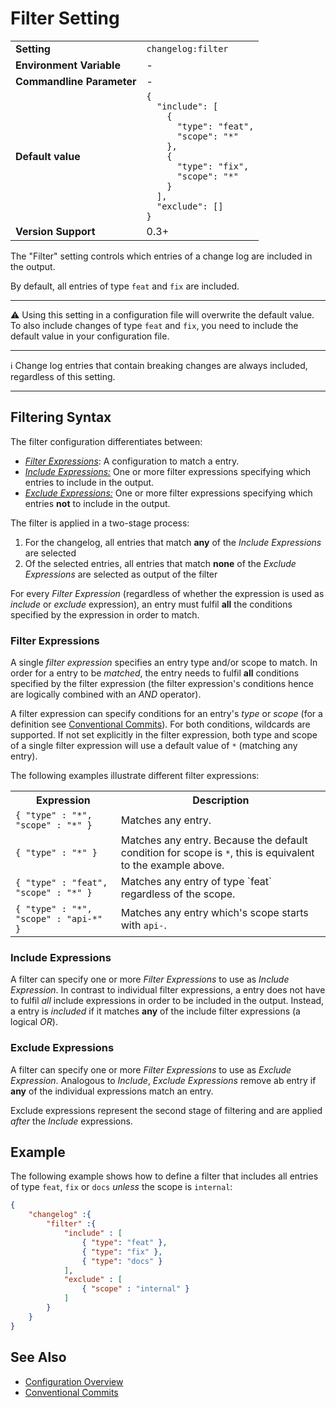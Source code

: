 <!--
  <auto-generated>
    The contents of this file were generated by a tool.
    Any changes to this file will be overwritten.
    To change the content of this file, edit 'filter.md.scriban'
  </auto-generated>
-->
# Filter Setting

<table>
    <tr>
        <td><b>Setting</b></td>
        <td><code>changelog:filter</code></td>
    </tr>
    <tr>
        <td><b>Environment Variable</b></td>
        <td>-</td>
    </tr>
    <tr>
        <td><b>Commandline Parameter</b></td>
        <td>-</td>
    </tr>
    <tr>
        <td><b>Default value</b></td>
        <td>
            <code>{
  &quot;include&quot;: [
    {
      &quot;type&quot;: &quot;feat&quot;,
      &quot;scope&quot;: &quot;*&quot;
    },
    {
      &quot;type&quot;: &quot;fix&quot;,
      &quot;scope&quot;: &quot;*&quot;
    }
  ],
  &quot;exclude&quot;: []
}</code>
        </td>
    </tr>
    <tr>
        <td><b>Version Support</b></td>
        <td>0.3+</td>
    </tr>
</table>

The "Filter" setting controls which entries of a change log are included in the output.

By default, all entries of type `feat` and `fix` are included.

---

⚠️ Using this setting in a configuration file will overwrite the default value.
To also include changes of type `feat` and `fix`, you need to include the default value in your configuration file.

---

ℹ️ Change log entries that contain breaking changes are always included, regardless of this setting.

---

## Filtering Syntax

The filter configuration differentiates between:

- [*Filter Expressions*](#filter-expressions): A configuration to match a entry.
- [*Include Expressions:*](#include-expressions) One or more filter expressions specifying which entries to include in the output.
- [*Exclude Expressions:*](#exclude-expressions) One or more filter expressions specifying which entries **not** to include in the output.

The filter is applied in a two-stage process:

1. For the changelog, all entries that match **any** of the *Include Expressions* are selected
2. Of the selected entries, all entries that match **none** of the *Exclude Expressions* are selected as output of the filter

For every *Filter Expression* (regardless of whether the expression is used as *include* or *exclude* expression), an entry must fulfil **all** the conditions specified by the expression in order to match.

### Filter Expressions

A single *filter expression* specifies an entry type and/or scope to match.
In order for a entry to be *matched*, the entry needs to fulfil **all** conditions specified by the filter expression (the filter expression's conditions hence are logically combined with an *AND* operator).

A filter expression can specify conditions for an entry's *type* or *scope* (for a definition see [Conventional Commits](https://www.conventionalcommits.org/)).
For both conditions, wildcards are supported.
If not set explicitly in the filter expression, both type and scope of a single filter expression will use a default value of `*` (matching any entry).

The following examples illustrate different filter expressions:

<table>
    <tr>
        <th>Expression</th>
        <th>Description</th>
    </tr>
    <tr>
        <td><code>{ "type" : "*", "scope" : "*" }</code></td>
        <td>Matches any entry.</td>
    </tr>
    <tr>
        <td><code>{ "type" : "*" }</code></td>
        <td>Matches any entry. Because the default condition for scope is <code>*</code>, this is equivalent to the example above.</td>
    </tr>    
    <tr>
        <td><code>{ "type" : "feat",  "scope" : "*" }</code></td>
        <td>Matches any entry of type `feat` regardless of the scope.</td>
    </tr>
    <tr>
        <td><code>{ "type" : "*", "scope" : "api-*" }</code></td>
        <td>Matches any entry which's scope starts with <code>api-</code>.</td>
    </tr>
</table>

### Include Expressions

A filter can specify one or more *Filter Expressions* to use as *Include Expression*.
In contrast to individual filter expressions, a entry does not have to fulfil *all* include expressions in order to be included in the output.
Instead, a entry is *included* if it matches **any** of the include filter expressions (a logical *OR*).

### Exclude Expressions

A filter can specify one or more *Filter Expressions* to use as *Exclude Expression*.
Analogous to *Include*, *Exclude Expressions*  remove ab entry if **any** of the individual expressions match an entry.

Exclude expressions represent the second stage of filtering and are applied *after* the *Include* expressions.

## Example

The following example shows how to define a filter that includes all entries of type `feat`, `fix` or `docs` *unless* the scope is `internal`:

```json
{
    "changelog" :{
        "filter" :{
            "include" : [
                { "type": "feat" },
                { "type": "fix" },
                { "type": "docs" }
            ],
            "exclude" : [
                { "scope" : "internal" }
            ]
        }
    }
}
```

## See Also

- [Configuration Overview](../../configuration.md)
- [Conventional Commits](https://www.conventionalcommits.org/)